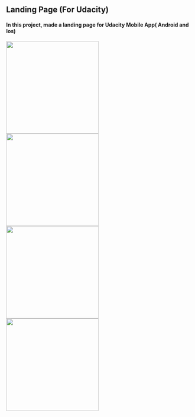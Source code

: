 


<h2>
Landing Page (For Udacity) 
</h2>

<h4>
In this project, made a landing page for Udacity Mobile App( Android and Ios)
</h4>
<img src="https://github.com/sabdar18/Udacity_android_basics/blob/master/practice/copychallenge/copy_challenge.gif" width="250" />
<br>



<img src="https://github.com/sabdar18/Udacity_android_basics/blob/master/practice/copychallenge/Screenshot_1521367336.png" width="250" />
<br>
<img src="https://github.com/sabdar18/Udacity_android_basics/blob/master/practice/copychallenge/Screenshot_1521367333.png" width="250" />
<br>

<img src="https://github.com/sabdar18/Udacity_android_basics/blob/master/practice/copychallenge/Screenshot_1521367339.png" width="250" />
<br>
